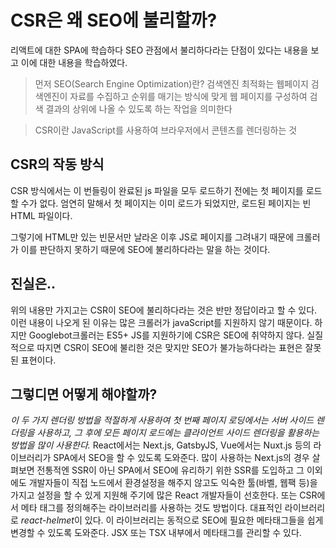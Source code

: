 # CSR은 왜 SEO에 불리할까?
리액트에 대한 SPA에 학습하다 SEO 관점에서 불리하다라는 단점이 있다는 내용을 보고 이에 대한 내용을 학습하였다.

> 먼저 SEO(Search Engine Optimization)란?
> 검색엔진 최적화는 웹페이지 검색엔진이 자료를 수집하고 순위를 매기는 방식에 맞게 웹 페이지를 구성하여 검색 결과의 상위에 나올 수 있도록 하는 작업을 의미한다



> CSR이란
> JavaScript를 사용하여 브라우저에서 콘텐츠를 렌더링하는 것

## CSR의 작동 방식

CSR 방식에서는 이 번들링이 완료된 js 파일을 모두 로드하기 전에는 첫 페이지를 로드할 수가 없다. 엄연히 말해서 첫 페이지는 이미 로드가 되었지만, 로드된 페이지는 빈 HTML 파일이다. 

그렇기에 HTML만 있는 빈문서만 날라온 이후 JS로 페이지를 그려내기 때문에 크롤러가 이를 판단하지 못하기 때문에 SEO에 불리하다라는 말을 하는 것이다.

## 진실은..
위의 내용만 가지고는 CSR이 SEO에 불리하다라는 것은 반만 정답이라고 할 수 있다.
이런 내용이 나오게 된 이유는 많은 크롤러가 javaScript를 지원하지 않기 때문이다.
하지만 Googlebot크롤러는 ES5+ JS를 지원하기에 CSR은 SEO에 취약하지 않다.
실질적으로 따지면 CSR이 SEO에 불리한 것은 맞지만 SEO가 불가능하다라는 표현은 잘못된 표현이다.


## 그렇디면 어떻게 해야할까?

*이 두 가지 렌더링 방법을 적절하게 사용하여 첫 번째 페이지 로딩에서는 서버 사이드 렌더링을 사용하고,*
*그 후에 모든 페이지 로드에는 클라이언트 사이드 렌더링을 활용하는 방법을 많이 사용한다.*
React에서는 Next.js, GatsbyJS, Vue에서는 Nuxt.js 등의 라이브러리가 SPA에서 SEO을 할 수 있도록 도와준다. 많이 사용하는 Next.js의 경우 살펴보면 전통적엔 SSR이 아닌 SPA에서 SEO에 유리하기 위한 SSR를 도입하고 그 이외에도 개발자들이 직접 노드에서 환경설정을 해주지 않고도 익숙한 툴(바벨, 웹팩 등)을 가지고 설정을 할 수 있게 지원해 주기에 많은 React 개발자들이 선호한다.
또는 CSR에서 메타 태그를 정의해주는 라이브러리를 사용하는 것도 방법이다. 대표적인 라이브러리로 *react-helmet*이 있다. 이 라이브러리는 동적으로 SEO에 필요한 메타태그들을 쉽게 변경할 수 있도록 도와준다. JSX 또는 TSX 내부에서 메타태그를 관리할 수 있다.